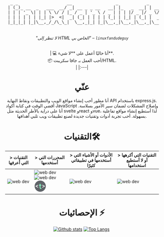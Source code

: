
<div align="center">
<pre>
  _ _                   __                 _           _                        
 | (_)_ __  _   ___  __/ _| __ _ _ __   __| |_   _  __| | ___  __ _ _   _ _   _ 
 | | | '_ \| | | \ \/ / |_ / _ | '_ \ / _ | | | |/ _ |/ _ \/ _ | | | | | | |
 | | | | | | |_| |>  <|  _| (_| | | | | (_| | |_| | (_| |  __/ (_| | |_| | |_| |
 |_|_|_| |_|\__,_/_/\_\_|  \__,_|_| |_|\__,_|\__,_|\__,_|\___|\__, |\__,_|\__, |
                                                              |___/       |___/ 
</pre>
                                                             <h6>"لا تنظر إلى HTML الخاص بي" – <code>linuxfandudeguy</code></h6>
  | 💻 أنا حاليًا أعمل على **لا شيء**.<br/>📦 أحب العمل بـ جافا سكريبت/HTML.</br> |
  |:---|

# عنّي 

أنا مطور أحب إنشاء مواقع الويب والتطبيقات ونقاط النهاية API باستخدام express.js. أقضي الوقت في كتابة أكواد JavaScript وإصلاح المشكلات لضمان سير الأمور بسلاسة. أنا على دراية بالأطر الحديثة مثل svelte وreact وvue، لذا أستطيع إنشاء مواقع تفاعلية بسهولة. أحب تجربة أدوات وتقنيات جديدة لصنع تطبيقات ويب تلبي أهدافها.

# التقنيات🛠
| > التقنيات التي أعرفها | > المحررات التي أستخدمها | > الأدوات أو الأشياء التي أستخدمها في تطبيقاتي كثيرًا | > التقنيات التي أكرهها أو لا أستطيع استخدامها | 
|---------------------|---------------|----------------------------------------|----------------------------------|
| <img src="https://skillicons.dev/icons?i=html,js,react,vue,svelte,css,nodejs,python,rust" alt="web dev" height="40"/> | <img src="https://skillicons.dev/icons?i=sublime,vscode" alt="web dev" height="40"/><img src="https://upload.wikimedia.org/wikipedia/commons/thumb/8/8a/Gnu-nano.svg/1024px-Gnu-nano.svg.png" alt="web dev" height="40"/><img src="/assets/images/unnamed.png" alt="web dev" height="40"/> | <img src="https://skillicons.dev/icons?i=tailwind,npm,git,github,bootstrap,vercel,debian,express,obsidian" alt="web dev" height="40"/> | <img src="https://skillicons.dev/icons?i=electron,firebase,php,tauri" alt="web dev" height="40"/> |

# الإحصائيات ⚡
  
  <a href="#">![Github stats](https://github-readme-stats.vercel.app/api?username=linuxfandudeguy&theme=blueberry&count_private=true&hide_border=true&line_height=20)</a>
  <a href="#">![Top Langs](https://github-readme-stats.vercel.app/api/top-langs/?username=linuxfandudeguy&layout=compact&theme=blueberry&count_private=true&hide_border=true)</a>
  <img src="https://komarev.com/ghpvc/?username=linuxfandudeguy&style=for-the-badge&color=orange" alt=""/>
